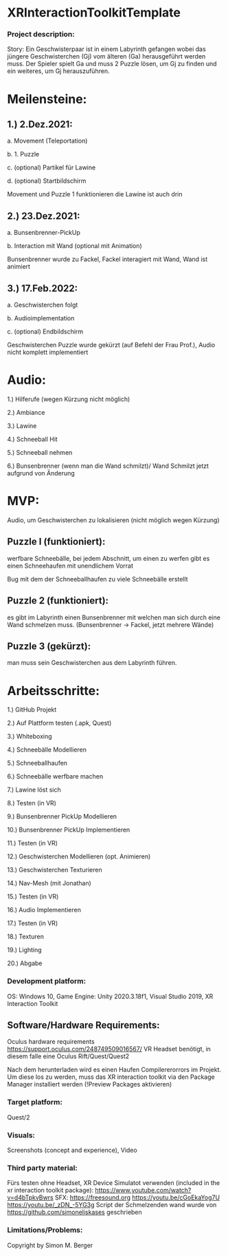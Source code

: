 # XRInteractionToolkitTemplate

### Project description: 
Story: Ein Geschwisterpaar ist in einem Labyrinth gefangen wobei das jüngere Geschwisterchen (Gj) vom älteren (Ga) herausgeführt werden muss. Der Spieler spielt Ga und muss 2 Puzzle lösen, um Gj zu finden und ein weiteres, um Gj herauszuführen. 
# Meilensteine: 
## 1.) 2.Dez.2021:

a. Movement (Teleportation)

b. 1. Puzzle

c. (optional) Partikel für Lawine 

d. (optional) Startbildschirm 

Movement und Puzzle 1 funktionieren die Lawine ist auch drin

## 2.) 23.Dez.2021: 
a. Bunsenbrenner-PickUp

b. Interaction mit Wand (optional mit Animation)

Bunsenbrenner wurde zu Fackel, Fackel interagiert mit Wand, Wand ist animiert

## 3.) 17.Feb.2022: 
a. Geschwisterchen folgt 

b. Audioimplementation

c. (optional) Endbildschirm

Geschwisterchen Puzzle wurde gekürzt (auf Befehl der Frau Prof.), Audio nicht komplett implementiert

# Audio: 
1.) Hilferufe (wegen Kürzung nicht möglich)

2.) Ambiance 

3.) Lawine 

4.) Schneeball Hit 

5.) Schneeball nehmen 

6.) Bunsenbrenner (wenn man die Wand schmilzt)/ Wand Schmilzt jetzt aufgrund von Änderung

# MVP: 
Audio, um Geschwisterchen zu lokalisieren (nicht möglich wegen Kürzung)

## Puzzle I (funktioniert):
werfbare Schneebälle, bei jedem Abschnitt, um einen zu werfen gibt es einen Schneehaufen mit unendlichem Vorrat

Bug mit dem der Schneeballhaufen zu viele Schneebälle erstellt

## Puzzle 2 (funktioniert):
es gibt im Labyrinth einen Bunsenbrenner mit welchen man sich durch eine Wand schmelzen muss. (Bunsenbrenner -> Fackel, jetzt mehrere Wände)

## Puzzle 3 (gekürzt):
man muss sein Geschwisterchen aus dem Labyrinth führen. 

# Arbeitsschritte: 
1.) GitHub Projekt

2.) Auf Plattform testen (.apk, Quest) 

3.) Whiteboxing 

4.) Schneebälle Modellieren 

5.) Schneeballhaufen 

6.) Schneebälle werfbare machen 

7.) Lawine löst sich 

8.) Testen (in VR) 

9.) Bunsenbrenner PickUp Modellieren 

10.) Bunsenbrenner PickUp Implementieren 

11.) Testen (in VR) 

12.) Geschwisterchen Modellieren (opt. Animieren) 

13.) Geschwisterchen Texturieren 

14.) Nav-Mesh (mit Jonathan) 

15.) Testen (in VR) 

16.) Audio Implementieren 

17.) Testen (in VR) 

18.) Texturen 

19.) Lighting 

20.) Abgabe


### Development platform: 
OS: Windows 10, Game Engine: Unity 2020.3.18f1, Visual Studio 2019, XR Interaction Toolkit

## Software/Hardware Requirements: 
Oculus hardware requirements https://support.oculus.com/248749509016567/
VR Headset benötigt, in diesem falle eine Oculus Rift/Quest/Quest2 

Nach dem herunterladen wird es einen Haufen Compilererorrors im Projekt. Um diese los zu werden, muss das XR interaction toolkit via den Package Manager installiert werden (!Preview Packages aktivieren)

### Target platform: 
Quest/2

### Visuals: 
Screenshots (concept and experience), Video

### Third party material: 
Fürs testen ohne Headset, XR Device Simulatot verwenden (included in the xr interaction toolkit package):  https://www.youtube.com/watch?v=d4bTpkvBwrs
SFX: https://freesound.org
     https://youtu.be/cGoEkaYog7U
     https://youtu.be/_zDN_-5YG3g
     Script der Schmelzenden wand wurde von https://github.com/simoneliskases geschrieben

### Limitations/Problems: 

Copyright by Simon M. Berger
